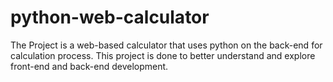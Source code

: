 # python-web-calculator
The Project is a web-based calculator that uses python on the back-end for calculation process. This project is done to better understand and explore front-end and back-end development.

